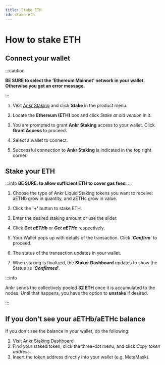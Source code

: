 ```yaml
---
title: Stake ETH
id: stake-eth
---
```


# How to stake ETH

## Connect your wallet

:::caution

**BE SURE to select the ‘Ethereum Mainnet’ network in your wallet. Otherwise you get an error message.**

:::

1. Visit [Ankr Staking](https://www.ankr.com/staking/) and click **Stake** in the product menu.

2. Locate the **Ethereum (ETH)** box and click *Stake at old version* in it.

3. You are prompted to grant **Ankr Staking** access to your wallet. Click **Grant Access** to proceed.

4. Select a wallet to connect.

5. Successful connection to **Ankr Staking** is indicated in the top right corner.

## Stake your ETH

:::info
**BE SURE: to allow sufficient ETH to cover gas fees.**
:::

1. Choose the type of Ankr Liquid Staking tokens you want to receive: aETHb grow in quantity, and aETHc grow in value. 
    
2. Click the **'+'** button to stake ETH.

3. Enter the desired staking amount or use the slider.

4. Click _**Get aETHb**_ or _**Get aETHc**_ respectively.

5. Your Wallet pops up with details of the transaction. Click '_**Confirm**_' to proceed.

6. The status of the transaction updates in your wallet.

7. When staking is finalized, the **Staker Dashboard** updates to show the Status as '_**Confirmed**_'.

:::info

Ankr sends the collectively pooled **32 ETH** once it is accumulated to the nodes. Until that happens, you have the option to **unstake** if desired.

:::

## If you don't see your aETHb/aETHc balance

If you don't see the balance in your wallet, do the following:

1. Visit [Ankr Staking Dashboard](https://www.ankr.com/staking/dashboard) 
2. Find your staked token, click the three-dot menu, and click *Copy token address*.
3. Insert the token address directly into your wallet (e.g. MetaMask).

